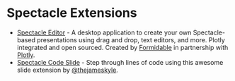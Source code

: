<a name="third-party"></a>
# Spectacle Extensions

- [Spectacle Editor](https://www.formidable.com/open-source/spectacle-editor) - A desktop application to create your own Spectacle-based presentations using drag and drop, text editors, and more. Plotly integrated and open sourced. Created by [Formidable](https://www.formidable.com) in partnership with [Plotly](https://plot.ly).
- [Spectacle Code Slide](https://github.com/thejameskyle/spectacle-code-slide) - Step through lines of code using this awesome slide extension by [@thejameskyle](https://github.com/thejameskyle).